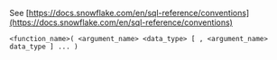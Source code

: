 See [https://docs.snowflake.com/en/sql-reference/conventions](https://docs.snowflake.com/en/sql-reference/conventions)
```
<function_name>( <argument_name> <data_type> [ , <argument_name> data_type ] ... )
```
